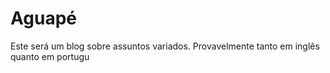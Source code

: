 # Aguapé
Este será um blog sobre assuntos variados. Provavelmente tanto em inglês quanto em portugu
